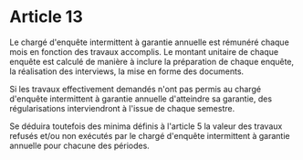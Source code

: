 # Article 13

  
 Le chargé d'enquête intermittent à garantie annuelle est rémunéré chaque mois en fonction des travaux accomplis. Le montant unitaire de chaque enquête est calculé de manière à inclure la préparation de chaque enquête, la réalisation des interviews, la mise en forme des documents.  
  
 Si les travaux effectivement demandés n'ont pas permis au chargé d'enquête intermittent à garantie annuelle d'atteindre sa garantie, des régularisations interviendront à l'issue de chaque semestre.  
  
 Se déduira toutefois des minima définis à l'article 5 la valeur des travaux refusés et/ou non exécutés par le chargé d'enquête intermittent à garantie annuelle pour chacune des périodes.  
